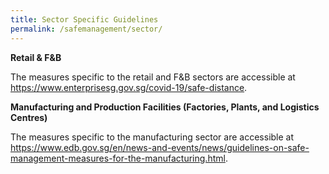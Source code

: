 ```yaml
---
title: Sector Specific Guidelines
permalink: /safemanagement/sector/
---
```


**Retail & F&B**

The measures specific to the retail and F&B sectors are accessible at <a href = "https://www.enterprisesg.gov.sg/covid-19/safe-distance">https://www.enterprisesg.gov.sg/covid-19/safe-distance</a>.

**Manufacturing and Production Facilities (Factories, Plants, and Logistics Centres)**

The measures specific to the manufacturing sector are accessible at <a href = "https://www.edb.gov.sg/en/news-and-events/news/guidelines-on-safe-management-measures-for-the-manufacturing.html">https://www.edb.gov.sg/en/news-and-events/news/guidelines-on-safe-management-measures-for-the-manufacturing.html</a>.